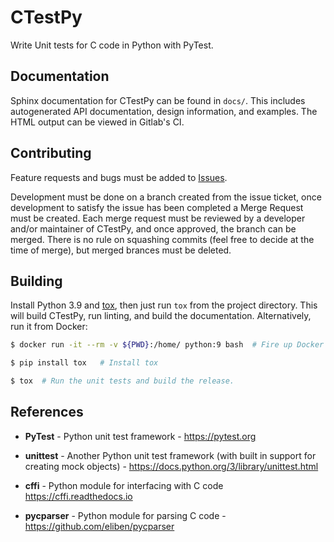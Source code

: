 # CTestPy

Write Unit tests for C code in Python with PyTest.

## Documentation

Sphinx documentation for CTestPy can be found in `docs/`. This includes
autogenerated API documentation, design information, and examples.
The HTML output can be viewed in Gitlab's CI.

## Contributing

Feature requests and bugs must be added to [Issues](https://gitlab.uk.cambridgeconsultants.com/ws/tools/ctestpy/-/issues).

Development must be done on a branch created from the issue ticket, once 
development to satisfy the issue has been completed a Merge Request must be 
created. Each merge request must be reviewed by a developer and/or maintainer 
of CTestPy, and once approved, the branch can be merged. There is no rule on
squashing commits (feel free to decide at the time of merge), but merged brances
must be deleted.

## Building

Install Python 3.9 and [tox](https://tox.readthedocs.io/), then just run `tox`
from the project directory. This will build CTestPy, run linting, and build the 
documentation. Alternatively, run it from Docker:

```bash
$ docker run -it --rm -v ${PWD}:/home/ python:9 bash  # Fire up Docker

$ pip install tox   # Install tox

$ tox  # Run the unit tests and build the release.
```

## References

* **PyTest** - Python unit test framework - https://pytest.org

* **unittest** - Another Python unit test framework (with built in support for creating mock objects) - https://docs.python.org/3/library/unittest.html

* **cffi** - Python module for interfacing with C code https://cffi.readthedocs.io

* **pycparser** - Python module for parsing C code -https://github.com/eliben/pycparser
